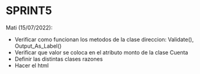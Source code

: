 # SPRINT5
Mati (15/07/2022): 
- Verificar como funcionan los metodos de la clase direccion: Validate(), Output_As_Label() 
- Verificar que valor se coloca en el atributo monto de la clase Cuenta 
- Definir las distintas clases razones
- Hacer el html 